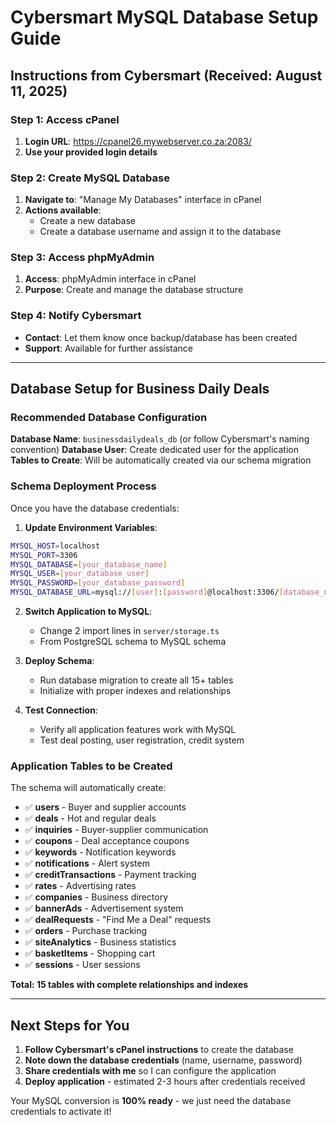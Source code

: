# Cybersmart MySQL Database Setup Guide

## Instructions from Cybersmart (Received: August 11, 2025)

### Step 1: Access cPanel
1. **Login URL**: https://cpanel26.mywebserver.co.za:2083/
2. **Use your provided login details**

### Step 2: Create MySQL Database
1. **Navigate to**: "Manage My Databases" interface in cPanel
2. **Actions available**:
   - Create a new database
   - Create a database username and assign it to the database

### Step 3: Access phpMyAdmin
1. **Access**: phpMyAdmin interface in cPanel
2. **Purpose**: Create and manage the database structure

### Step 4: Notify Cybersmart
- **Contact**: Let them know once backup/database has been created
- **Support**: Available for further assistance

---

## Database Setup for Business Daily Deals

### Recommended Database Configuration

**Database Name**: `businessdailydeals_db` (or follow Cybersmart's naming convention)
**Database User**: Create dedicated user for the application
**Tables to Create**: Will be automatically created via our schema migration

### Schema Deployment Process

Once you have the database credentials:

1. **Update Environment Variables**:
```bash
MYSQL_HOST=localhost
MYSQL_PORT=3306
MYSQL_DATABASE=[your_database_name]
MYSQL_USER=[your_database_user]
MYSQL_PASSWORD=[your_database_password]
MYSQL_DATABASE_URL=mysql://[user]:[password]@localhost:3306/[database_name]
```

2. **Switch Application to MySQL**:
   - Change 2 import lines in `server/storage.ts`
   - From PostgreSQL schema to MySQL schema

3. **Deploy Schema**:
   - Run database migration to create all 15+ tables
   - Initialize with proper indexes and relationships

4. **Test Connection**:
   - Verify all application features work with MySQL
   - Test deal posting, user registration, credit system

### Application Tables to be Created

The schema will automatically create:
- ✅ **users** - Buyer and supplier accounts
- ✅ **deals** - Hot and regular deals
- ✅ **inquiries** - Buyer-supplier communication  
- ✅ **coupons** - Deal acceptance coupons
- ✅ **keywords** - Notification keywords
- ✅ **notifications** - Alert system
- ✅ **creditTransactions** - Payment tracking
- ✅ **rates** - Advertising rates
- ✅ **companies** - Business directory
- ✅ **bannerAds** - Advertisement system
- ✅ **dealRequests** - "Find Me a Deal" requests
- ✅ **orders** - Purchase tracking
- ✅ **siteAnalytics** - Business statistics
- ✅ **basketItems** - Shopping cart
- ✅ **sessions** - User sessions

**Total: 15 tables with complete relationships and indexes**

---

## Next Steps for You

1. **Follow Cybersmart's cPanel instructions** to create the database
2. **Note down the database credentials** (name, username, password)
3. **Share credentials with me** so I can configure the application
4. **Deploy application** - estimated 2-3 hours after credentials received

Your MySQL conversion is **100% ready** - we just need the database credentials to activate it!